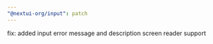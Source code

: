 ```yaml
---
"@nextui-org/input": patch
---
```


fix: added input error message and description screen reader support
